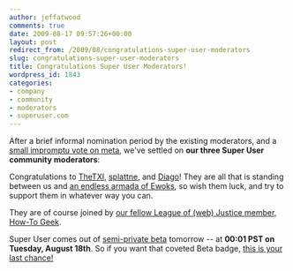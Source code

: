 ```yaml
---
author: jeffatwood
comments: true
date: 2009-08-17 09:57:26+00:00
layout: post
redirect_from: /2009/08/congratulations-super-user-moderators
slug: congratulations-super-user-moderators
title: Congratulations Super User Moderators!
wordpress_id: 1843
categories:
- company
- community
- moderators
- superuser.com
---
```



After a brief informal nomination period by the existing moderators, and a [small impromptu vote on meta](http://meta.stackoverflow.com/questions/14417/vote-for-super-user-moderator-poll), we've settled on **our three Super User community moderators**:















Congratulations to [TheTXI](http://superuser.com/users/705/thetxi), [splattne](http://superuser.com/users/187/splattne), and [Diago](http://superuser.com/users/3981/diago)! They are all that is standing between us and [an endless armada of Ewoks](http://blog.stackoverflow.com/2009/05/the-stack-overflow-trilogy/), so wish them luck, and try to support them in whatever way you can.



They are of course joined by [our fellow League of (web) Justice member, How-To Geek](http://blog.stackoverflow.com/2009/07/howtogeek-and-stack-overflow/).







Super User comes out of [semi-private beta](http://blog.stackoverflow.com/2009/07/super-user-semi-private-beta-begins/) tomorrow -- at **00:01 PST on Tuesday, August 18th**. So if you want that coveted Beta badge, [this is your last chance!](http://blog.stackoverflow.com/2009/07/super-user-semi-private-beta-begins/)

